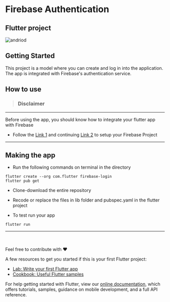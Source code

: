# Firebase Authentication 

## Flutter project</br>
![andriod](https://img.shields.io/badge/Android--blue.svg)
 
## Getting Started

This project is a model where you can create and log in into the application.
The app is integrated with Firebase's authentication service.

## How to use

> ### Disclaimer
-----
Before using the app, you should know how to integrate your flutter app with Firebase
+ Follow the [Link 1](https://codelabs.developers.google.com/codelabs/flutter-firebase/#5) and continuing [Link 2](https://codelabs.developers.google.com/codelabs/flutter-firebase/#6) to setup your Firebase Project


------

## Making the app

+ Run the following commands on terminal in the directory

```
flutter create --org com.flutter firebase-login
flutter pub get
```
+ Clone-download the entire repository

+ Recode or replace the files in lib folder and pubspec.yaml in the flutter project
+ To test run your app
```
flutter run 
```
---
<br>
</br>
Feel free to contribute with ❤️

A few resources to get you started if this is your first Flutter project:

- [Lab: Write your first Flutter app](https://flutter.dev/docs/get-started/codelab)
- [Cookbook: Useful Flutter samples](https://flutter.dev/docs/cookbook)

For help getting started with Flutter, view our
[online documentation](https://flutter.dev/docs), which offers tutorials,
samples, guidance on mobile development, and a full API reference.
